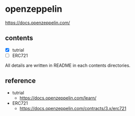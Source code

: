 # openzeppelin
https://docs.openzeppelin.com/

## contents
- [x] tutrial
- [ ] ERC721

All details are written in README in each contents directories.

## reference
- tutrial
  - https://docs.openzeppelin.com/learn/
- ERC721
  - https://docs.openzeppelin.com/contracts/3.x/erc721